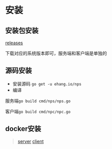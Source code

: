 # 安装
## 安装包安装
 [releases](https://github.com/ehang-io/nps/releases)

下载对应的系统版本即可，服务端和客户端是单独的

## 源码安装
- 安装源码
```go get -u ehang.io/nps```
- 编译

服务端```go build cmd/nps/nps.go```

客户端```go build cmd/npc/npc.go```

## docker安装
> [server](https://hub.docker.com/r/ffdfgdfg/nps)
> [client](https://hub.docker.com/r/ffdfgdfg/npc)
